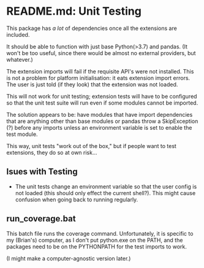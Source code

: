 # README.md: Unit Testing

This package has *a lot* of dependencies once all the extensions are included.

It should be able to function with just base Python(>3.7) and pandas. (It won't
be too useful, since there would be almost no external providers, but whatever.)

The extension imports will fail if the requisite API's were not installed. This is
not a problem for platform initialisation: it eats extension import errors. The user
is just told (if they look) that the extension was not loaded.

This will not work for unit testing; extension tests will have to be configured so that
the unit test suite will run even if some modules cannot be imported.

The solution appears to be: have modules that have import dependencies that are 
anything other than base modules or pandas throw a SkipException (?) before
any imports unless an environment variable is set to enable the test module.

This way, unit tests "work out of the box," but if people want to test extensions,
they do so at own risk...

## Isues with Testing

- The unit tests change an environment variable so that the user config is
not loaded (this should only effect the current shell?). This might cause 
confusion when going back to running regularly. 

## run_coverage.bat

This batch file runs the coverage command. Unfortunately, it is specific to my (Brian's) computer, 
as I don't put python.exe on the PATH, and the packages need to be on the PYTHONPATH for the test
imports to work.

(I might make a computer-agnostic version later.)
